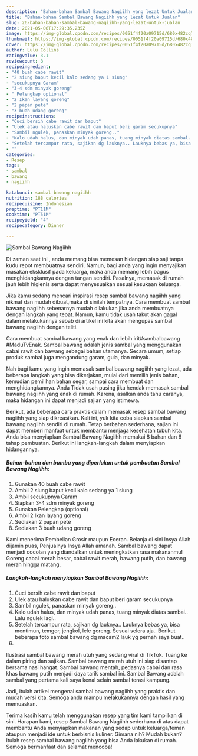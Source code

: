 ```yaml
---
description: "Bahan-bahan Sambal Bawang Nagiihh yang lezat Untuk Jualan"
title: "Bahan-bahan Sambal Bawang Nagiihh yang lezat Untuk Jualan"
slug: 26-bahan-bahan-sambal-bawang-nagiihh-yang-lezat-untuk-jualan
date: 2021-05-06T17:29:35.235Z
image: https://img-global.cpcdn.com/recipes/0051f4f20a09715d/680x482cq70/sambal-bawang-nagiihh-foto-resep-utama.jpg
thumbnail: https://img-global.cpcdn.com/recipes/0051f4f20a09715d/680x482cq70/sambal-bawang-nagiihh-foto-resep-utama.jpg
cover: https://img-global.cpcdn.com/recipes/0051f4f20a09715d/680x482cq70/sambal-bawang-nagiihh-foto-resep-utama.jpg
author: Lulu Collins
ratingvalue: 3.1
reviewcount: 8
recipeingredient:
- "40 buah cabe rawit"
- "2 siung baput kecil kalo sedang ya 1 siung"
- "secukupnya Garam"
- "3-4 sdm minyak goreng"
- " Pelengkap optional"
- "2 Ikan layang goreng"
- "2 papan pete"
- "3 buah udang goreng"
recipeinstructions:
- "Cuci bersih cabe rawit dan baput"
- "Ulek atau haluskan cabe rawit dan baput beri garam secukupnya"
- "Sambil ngulek, panaskan minyak goreng.."
- "Kalo udah halus, dan minyak udah panas, tuang minyak diatas sambal.. Lalu ngulek lagi.."
- "Setelah tercampur rata, sajikan dg lauknya.. Lauknya bebas ya, bisa mentimun, temgor, jengkol, lele goreng. Sesuai selera aja.. Berikut beberapa foto sambal bawang dg macam2 lauk yg pernah saya buat.."
- ""
categories:
- Resep
tags:
- sambal
- bawang
- nagiihh

katakunci: sambal bawang nagiihh 
nutrition: 188 calories
recipecuisine: Indonesian
preptime: "PT11M"
cooktime: "PT51M"
recipeyield: "4"
recipecategory: Dinner

---
```



![Sambal Bawang Nagiihh](https://img-global.cpcdn.com/recipes/0051f4f20a09715d/680x482cq70/sambal-bawang-nagiihh-foto-resep-utama.jpg)

Di zaman  saat ini , anda memang bisa memesan hidangan siap saji tanpa kudu repot membuatnya sendiri. Namun, bagi anda yang ingin menyajikan masakan eksklusif pada keluarga, maka anda memang lebih bagus menghidangkannya dengan tangan sendiri. Pasalnya, memasak di rumah jauh lebih higienis serta dapat menyesuaikan sesuai kesukaan keluarga.

Jika kamu sedang mencari inspirasi resep sambal bawang nagiihh yang nikmat dan mudah dibuat,maka di sinilah tempatnya. Cara membuat sambal bawang nagiihh  sebenarnya mudah dilakukan jika anda membuatnya dengan langkah yang tepat. Namun, kamu tidak usah takut akan gagal dalam melakukannya 
sebab di artikel ini kita akan mengupas sambal bawang nagiihh dengan teliti.  

Cara membuat sambal bawang yang enak dan lebih irit#sambalbawang #MaduTvEnak. Sambal bawang adalah jenis sambal yang menggunakan cabai rawit dan bawang sebagai bahan utamanya. Secara umum, setiap produk sambal juga mengandung garam, gula, dan minyak.

Nah bagi kamu yang ingin memasak sambal bawang nagiihh yang lezat, ada beberapa langkah yang bisa dikerjakan, mulai dari memilih jenis bahan, kemudian pemilihan bahan segar, sampai cara membuat dan menghidangkannya. Anda Tidak usah pusing jika hendak memasak sambal bawang nagiihh yang enak di rumah. Karena, asalkan anda  tahu caranya, maka hidangan ini dapat menjadi sajian yang istimewa.

Berikut, ada beberapa cara praktis  dalam memasak resep sambal bawang nagiihh yang siap dikreasikan. Kali ini, yuk kita coba siapkan sambal bawang nagiihh sendiri di rumah. Tetap berbahan sederhana, sajian ini dapat memberi manfaat untuk membantu menjaga kesehatan tubuh kita. Anda bisa menyiapkan Sambal Bawang Nagiihh memakai 8 bahan dan 6 tahap pembuatan. Berikut ini langkah-langkah dalam menyiapkan hidangannya.

<!--inarticleads1-->

##### Bahan-bahan dan bumbu yang diperlukan untuk pembuatan Sambal Bawang Nagiihh:

1. Gunakan 40 buah cabe rawit
1. Ambil 2 siung baput kecil kalo sedang ya 1 siung
1. Ambil secukupnya Garam
1. Siapkan 3-4 sdm minyak goreng
1. Gunakan  Pelengkap (optional)
1. Ambil 2 Ikan layang goreng
1. Sediakan 2 papan pete
1. Sediakan 3 buah udang goreng


Kami menerima Pembelian Grosir maupun Eceran. Belanja di sini Insya Allah dijamin puas, Penjualnya Insya Allah amanah. Sambal bawang dapat menjadi cocolan yang diandalkan untuk meningkatkan rasa makananmu! Goreng cabai merah besar, cabai rawit merah, bawang putih, dan bawang merah hingga matang. 

<!--inarticleads2-->

##### Langkah-langkah menyiapkan Sambal Bawang Nagiihh:

1. Cuci bersih cabe rawit dan baput
1. Ulek atau haluskan cabe rawit dan baput beri garam secukupnya
1. Sambil ngulek, panaskan minyak goreng..
1. Kalo udah halus, dan minyak udah panas, tuang minyak diatas sambal.. Lalu ngulek lagi..
1. Setelah tercampur rata, sajikan dg lauknya.. Lauknya bebas ya, bisa mentimun, temgor, jengkol, lele goreng. Sesuai selera aja.. Berikut beberapa foto sambal bawang dg macam2 lauk yg pernah saya buat..
1. 


Ilustrasi sambal bawang merah utuh yang sedang viral di TikTok. Tuang ke dalam piring dan sajikan. Sambal bawang merah utuh ini siap disantap bersama nasi hangat. Sambal bawang mentah, pedasnya cabai dan rasa khas bawang putih menjadi daya tarik sambal ini. Sambal Bawang adalah sambal yang pertama kali saya kenal selain sambal terasi kampung. 

Jadi, itulah artikel mengenai  sambal bawang nagiihh  yang praktis dan mudah versi kita. Semoga anda mampu melakukannya dengan hasil yang memuaskan. 

Terima kasih kamu telah menggunakan resep yang tim kami tampilkan di sini. Harapan kami, resep  Sambal Bawang Nagiihh sederhana di atas dapat membantu Anda menyiapkan makanan yang sedap untuk keluarga/teman ataupun menjadi ide untuk berbisnis kuliner. Gimana nih? Mudah bukan? Itulah resep sambal bawang nagiihh yang bisa Anda lakukan di rumah. Semoga bermanfaat dan selamat mencoba!

